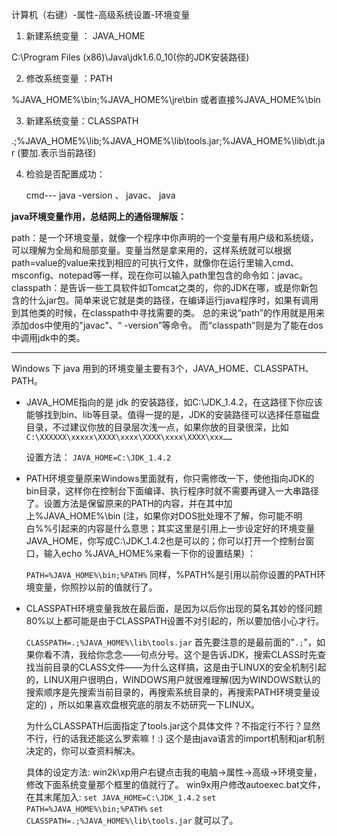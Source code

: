 计算机（右键）-属性-高级系统设置-环境变量

1. 新建系统变量 ： JAVA_HOME

C:\Program Files (x86)\Java\jdk1.6.0_10(你的JDK安装路径)

2. 修改系统变量 ：PATH

%JAVA_HOME%\bin;%JAVA_HOME%\jre\bin 或者直接%JAVA_HOME%\bin

3. 新建系统变量：CLASSPATH

.;%JAVA_HOME%\lib;%JAVA_HOME%\lib\tools.jar;%JAVA_HOME%\lib\dt.jar (要加.表示当前路径) 

4. 检验是否配置成功：

   cmd---
   java -version 、
   javac、
   java  

**java环境变量作用，总结网上的通俗理解版：**

path：是一个环境变量，就像一个程序中你声明的一个变量有用户级和系统级，可以理解为全局和局部变量。变量当然是拿来用的，这样系统就可以根据path=value的value来找到相应的可执行文件，就像你在运行里输入cmd、msconfig、notepad等一样，现在你可以输入path里包含的命令如：javac。
classpath：是告诉一些工具软件如Tomcat之类的，你的JDK在哪，或是你新包含的什么jar包。简单来说它就是类的路径，在编译运行java程序时，如果有调用到其他类的时候，在classpath中寻找需要的类。
总的来说“path”的作用就是用来添加dos中使用的"javac"、“ -version”等命令。
而“classpath”则是为了能在dos中调用jdk中的类。 

---



Windows 下 java 用到的环境变量主要有3个，JAVA_HOME、CLASSPATH、PATH。 

- JAVA_HOME指向的是 jdk 的安装路径，如C:\JDK_1.4.2，在这路径下你应该能够找到bin、lib等目录。值得一提的是，JDK的安装路径可以选择任意磁盘目录，不过建议你放的目录层次浅一点，如果你放的目录很深，比如`C:\XXXXXX\xxxxx\XXXX\xxxx\XXXX\xxxx\XXXX\xxx…… `

  设置方法： 
  `JAVA_HOME=C:\JDK_1.4.2` 

- PATH环境变量原来Windows里面就有，你只需修改一下，使他指向JDK的bin目录，这样你在控制台下面编译、执行程序时就不需要再键入一大串路径了。设置方法是保留原来的PATH的内容，并在其中加上%JAVA_HOME%\bin (注，如果你对DOS批处理不了解，你可能不明白%%引起来的内容是什么意思；其实这里是引用上一步设定好的环境变量JAVA_HOME，你写成C:\JDK_1.4.2也是可以的；你可以打开一个控制台窗口，输入echo %JAVA_HOME%来看一下你的设置结果) ： 

  `PATH=%JAVA_HOME%\bin;%PATH%` 
  同样，%PATH%是引用以前你设置的PATH环境变量，你照抄以前的值就行了。 

- CLASSPATH环境变量我放在最后面，是因为以后你出现的莫名其妙的怪问题80%以上都可能是由于CLASSPATH设置不对引起的，所以要加倍小心才行。 

  `CLASSPATH=.;%JAVA_HOME%\lib\tools.jar`
  首先要注意的是最前面的"`.;`"，如果你看不清，我给你念念——句点分号。这个是告诉JDK，搜索CLASS时先查找当前目录的CLASS文件——为什么这样搞，这是由于LINUX的安全机制引起的，LINUX用户很明白，WINDOWS用户就很难理解(因为WINDOWS默认的搜索顺序是先搜索当前目录的，再搜索系统目录的，再搜索PATH环境变量设定的) ，所以如果喜欢盘根究底的朋友不妨研究一下LINUX。 

  为什么CLASSPATH后面指定了tools.jar这个具体文件？不指定行不行？显然不行，行的话我还能这么罗索嘛！:) 这个是由java语言的import机制和jar机制决定的，你可以查资料解决。 

  具体的设定方法: win2k\xp用户右键点击我的电脑->属性->高级->环境变量，修改下面系统变量那个框里的值就行了。 
  win9x用户修改autoexec.bat文件，在其末尾加入: 
  `set JAVA_HOME=C:\JDK_1.4.2`
  `set PATH=%JAVA_HOME%\bin;%PATH%` 
  `set CLASSPATH=.;%JAVA_HOME%\lib\tools.jar` 
  就可以了。